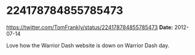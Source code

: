 # 224178784855785473
https://twitter.com/TomFrankly/status/224178784855785473
**Date:** 2012-07-14

Love how the Warrior Dash website is down on Warrior Dash day.
